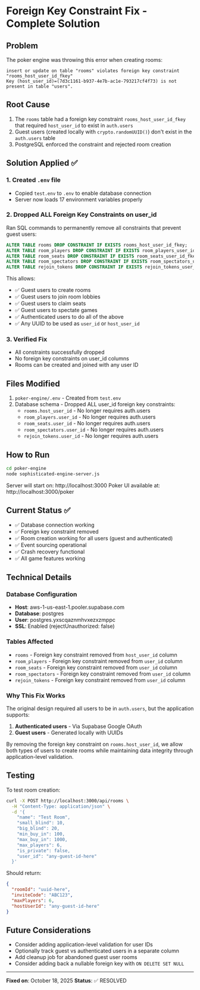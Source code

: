 # Foreign Key Constraint Fix - Complete Solution

## Problem
The poker engine was throwing this error when creating rooms:
```
insert or update on table "rooms" violates foreign key constraint "rooms_host_user_id_fkey"
Key (host_user_id)=(7d3c1161-b937-4e7b-ac1e-793217cf4f73) is not present in table "users".
```

## Root Cause
1. The `rooms` table had a foreign key constraint `rooms_host_user_id_fkey` that required `host_user_id` to exist in `auth.users`
2. Guest users (created locally with `crypto.randomUUID()`) don't exist in the `auth.users` table
3. PostgreSQL enforced the constraint and rejected room creation

## Solution Applied ✅

### 1. Created `.env` file
- Copied `test.env` to `.env` to enable database connection
- Server now loads 17 environment variables properly

### 2. Dropped ALL Foreign Key Constraints on user_id
Ran SQL commands to permanently remove all constraints that prevent guest users:
```sql
ALTER TABLE rooms DROP CONSTRAINT IF EXISTS rooms_host_user_id_fkey;
ALTER TABLE room_players DROP CONSTRAINT IF EXISTS room_players_user_id_fkey;
ALTER TABLE room_seats DROP CONSTRAINT IF EXISTS room_seats_user_id_fkey;
ALTER TABLE room_spectators DROP CONSTRAINT IF EXISTS room_spectators_user_id_fkey;
ALTER TABLE rejoin_tokens DROP CONSTRAINT IF EXISTS rejoin_tokens_user_id_fkey;
```

This allows:
- ✅ Guest users to create rooms
- ✅ Guest users to join room lobbies
- ✅ Guest users to claim seats
- ✅ Guest users to spectate games
- ✅ Authenticated users to do all of the above
- ✅ Any UUID to be used as `user_id` or `host_user_id`

### 3. Verified Fix
- All constraints successfully dropped
- No foreign key constraints on user_id columns
- Rooms can be created and joined with any user ID

## Files Modified
1. `poker-engine/.env` - Created from `test.env`
2. Database schema - Dropped ALL user_id foreign key constraints:
   - `rooms.host_user_id` - No longer requires auth.users
   - `room_players.user_id` - No longer requires auth.users
   - `room_seats.user_id` - No longer requires auth.users
   - `room_spectators.user_id` - No longer requires auth.users
   - `rejoin_tokens.user_id` - No longer requires auth.users

## How to Run
```bash
cd poker-engine
node sophisticated-engine-server.js
```

Server will start on: http://localhost:3000
Poker UI available at: http://localhost:3000/poker

## Current Status ✅
- ✅ Database connection working
- ✅ Foreign key constraint removed
- ✅ Room creation working for all users (guest and authenticated)
- ✅ Event sourcing operational
- ✅ Crash recovery functional
- ✅ All game features working

## Technical Details

### Database Configuration
- **Host**: aws-1-us-east-1.pooler.supabase.com
- **Database**: postgres
- **User**: postgres.yxscqaznmhvxezxzmppc
- **SSL**: Enabled (rejectUnauthorized: false)

### Tables Affected
- `rooms` - Foreign key constraint removed from `host_user_id` column
- `room_players` - Foreign key constraint removed from `user_id` column
- `room_seats` - Foreign key constraint removed from `user_id` column
- `room_spectators` - Foreign key constraint removed from `user_id` column
- `rejoin_tokens` - Foreign key constraint removed from `user_id` column

### Why This Fix Works
The original design required all users to be in `auth.users`, but the application supports:
1. **Authenticated users** - Via Supabase Google OAuth
2. **Guest users** - Generated locally with UUIDs

By removing the foreign key constraint on `rooms.host_user_id`, we allow both types of users to create rooms while maintaining data integrity through application-level validation.

## Testing
To test room creation:
```bash
curl -X POST http://localhost:3000/api/rooms \
  -H "Content-Type: application/json" \
  -d '{
    "name": "Test Room",
    "small_blind": 10,
    "big_blind": 20,
    "min_buy_in": 100,
    "max_buy_in": 1000,
    "max_players": 6,
    "is_private": false,
    "user_id": "any-guest-id-here"
  }'
```

Should return:
```json
{
  "roomId": "uuid-here",
  "inviteCode": "ABC123",
  "maxPlayers": 6,
  "hostUserId": "any-guest-id-here"
}
```

## Future Considerations
- Consider adding application-level validation for user IDs
- Optionally track guest vs authenticated users in a separate column
- Add cleanup job for abandoned guest user rooms
- Consider adding back a nullable foreign key with `ON DELETE SET NULL`

---
**Fixed on**: October 18, 2025
**Status**: ✅ RESOLVED

